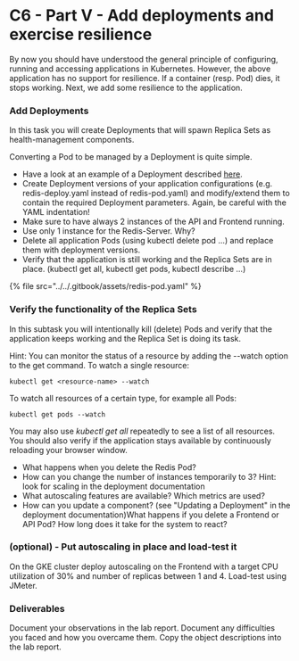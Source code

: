 # C6 - Part V - Add deployments and exercise resilience

By now you should have understood the general principle of configuring, running and accessing applications in Kubernetes. However, the above application has no support for resilience. If a container (resp. Pod) dies, it stops working. Next, we add some resilience to the application.

### Add Deployments

In this task you will create Deployments that will spawn Replica Sets as health-management components.

Converting a Pod to be managed by a Deployment is quite simple.



* Have a look at an example of a Deployment described [here](https://kubernetes.io/docs/concepts/workloads/controllers/deployment/).
* Create Deployment versions of your application configurations (e.g. redis-deploy.yaml instead of redis-pod.yaml) and modify/extend them to contain the required Deployment parameters. Again, be careful with the YAML indentation!
* Make sure to have always 2 instances of the API and Frontend running.
* Use only 1 instance for the Redis-Server. Why?
* Delete all application Pods (using kubectl delete pod ...) and replace them with deployment versions.
* Verify that the application is still working and the Replica Sets are in place. (kubectl get all, kubectl get pods, kubectl describe ...)

{% file src="../../.gitbook/assets/redis-pod.yaml" %}

### Verify the functionality of the Replica Sets

In this subtask you will intentionally kill (delete) Pods and verify that the application keeps working and the Replica Set is doing its task.

Hint: You can monitor the status of a resource by adding the --watch option to the get command. To watch a single resource:

```
kubectl get <resource-name> --watch
```

To watch all resources of a certain type, for example all Pods:

```
kubectl get pods --watch
```

You may also use _kubectl get all_ repeatedly to see a list of all resources. You should also verify if the application stays available by continuously reloading your browser window.

* What happens when you delete the Redis Pod?
* How can you change the number of instances temporarily to 3? Hint: look for scaling in the deployment documentation
* What autoscaling features are available? Which metrics are used?
* How can you update a component? (see "Updating a Deployment" in the deployment documentation)What happens if you delete a Frontend or API Pod? How long does it take for the system to react?

### (optional) - Put autoscaling in place and load-test it

On the GKE cluster deploy autoscaling on the Frontend with a target CPU utilization of 30% and number of replicas between 1 and 4. Load-test using JMeter.

### Deliverables

Document your observations in the lab report. Document any difficulties you faced and how you overcame them. Copy the object descriptions into the lab report.
